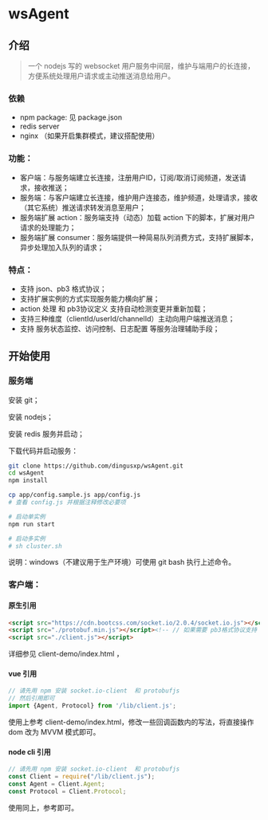 # wsAgent
## 介绍
 > 一个 nodejs 写的 websocket 用户服务中间层，维护与端用户的长连接，方便系统处理用户请求或主动推送消息给用户。

### 依赖
 - npm package: 见 package.json
 - redis server
 - nginx （如果开启集群模式，建议搭配使用）

### 功能：
 - 客户端：与服务端建立长连接，注册用户ID，订阅/取消订阅频道，发送请求，接收推送；
 - 服务端：与客户端建立长连接，维护用户连接态，维护频道，处理请求，接收（其它系统）推送请求转发消息至用户；
 - 服务端扩展 action：服务端支持（动态）加载 action 下的脚本，扩展对用户请求的处理能力；
 - 服务端扩展 consumer：服务端提供一种简易队列消费方式，支持扩展脚本，异步处理加入队列的请求；

### 特点：
 - 支持 json、pb3 格式协议；
 - 支持扩展实例的方式实现服务能力横向扩展；
 - action 处理 和 pb3协议定义 支持自动检测变更并重新加载；
 - 支持三种维度（clientId/userId/channelId）主动向用户端推送消息；
 - 支持 服务状态监控、访问控制、日志配置 等服务治理辅助手段；

## 开始使用
### 服务端
安装 git；

安装 nodejs；

安装 redis 服务并启动；

下载代码并启动服务：
```sh
git clone https://github.com/dingusxp/wsAgent.git
cd wsAgent
npm install

cp app/config.sample.js app/config.js
# 查看 config.js 并根据注释修改必要项

# 启动单实例
npm run start

# 启动多实例
# sh cluster.sh
```
说明：windows（不建议用于生产环境）可使用 git bash 执行上述命令。

### 客户端：
#### 原生引用
```html
<script src="https://cdn.bootcss.com/socket.io/2.0.4/socket.io.js"></script>
<script src="./protobuf.min.js"></script><!-- // 如果需要 pb3格式协议支持 // -->
<script src="./client.js"></script>
```

详细参见 client-demo/index.html ，

#### vue 引用
```javascript
// 请先用 npm 安装 socket.io-client  和 protobufjs
// 然后引用即可
import {Agent, Protocol} from '/lib/client.js';
```

使用上参考 client-demo/index.html，修改一些回调函数内的写法，将直接操作 dom 改为 MVVM 模式即可。

#### node cli 引用
```javascript
// 请先用 npm 安装 socket.io-client  和 protobufjs
const Client = require("/lib/client.js");
const Agent = Client.Agent;
const Protocol = Client.Protocol;
```

使用同上，参考即可。


